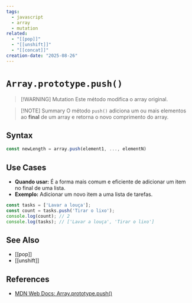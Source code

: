 ```yaml
---
tags:
  - javascript
  - array
  - mutation
related:
  - "[[pop]]"
  - "[[unshift]]"
  - "[[concat]]"
creation-date: "2025-08-26"
---
```


# `Array.prototype.push()`

> [!WARNING] Mutation
> Este método modifica o array original.

> [!NOTE] Summary
> O método `push()` adiciona um ou mais elementos ao **final** de um array e retorna o novo comprimento do array.

## Syntax

```javascript
const newLength = array.push(element1, ..., elementN)
```

## Use Cases

- **Quando usar:** É a forma mais comum e eficiente de adicionar um item no final de uma lista.
- **Exemplo:** Adicionar um novo item a uma lista de tarefas.
```javascript
const tasks = ['Lavar a louça'];
const count = tasks.push('Tirar o lixo');
console.log(count); // 2
console.log(tasks); // ['Lavar a louça', 'Tirar o lixo']
```

## See Also

- [[pop]]
- [[unshift]]

## References

- [MDN Web Docs: Array.prototype.push()](https://developer.mozilla.org/pt-BR/docs/Web/JavaScript/Reference/Global_Objects/Array/push)